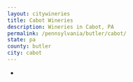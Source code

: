 ```yaml
---
layout: citywineries
title: Cabot Wineries
description: Wineries in Cabot, PA
permalink: /pennsylvania/butler/cabot/
state: pa
county: butler
city: cabot
---
```

-
